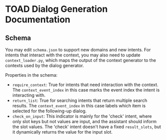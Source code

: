 # TOAD Dialog Generation Documentation

## Schema

You may edit `schema.json` to support new domains and new intents.
For intents that interact with the context, you may also need to update `context_loader.py`, which maps the output of the context generator to the contexts used by the dialog generator.

Properties in the schema:
- `require_context`: True for intents that need interaction with the context. The `context_event_index` in this case marks the event index the intent is interacting with.
- `return_list`: True for searching intents that return multiple search results. The `context_event_index` in this case labels which item is selected for the following-up dialog.
- `check_on_input`: This indicator is mainly for the 'check' intent, where only slot keys but not values are input, and the assistant should inform the slot values. The 'check' intent doesn't have a fixed `result_slots`, but it dynamically returns the value for the input slot.
